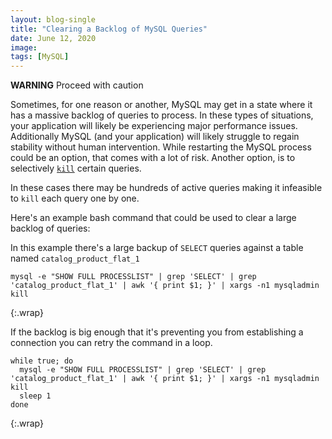```yaml
---
layout: blog-single
title: "Clearing a Backlog of MySQL Queries"
date: June 12, 2020
image: 
tags: [MySQL]
---
```


<div class="tout tout--secondary">
<p><strong>WARNING</strong> Proceed with caution</p>
</div>

Sometimes, for one reason or another, MySQL may get in a state where it has a massive backlog of queries to process. In these types of situations, your application will likely be experiencing major performance issues. Additionally MySQL (and your application) will likely struggle to regain stability without human intervention. While restarting the MySQL process could be an option, that comes with a lot of risk. Another option, is to selectively [`kill`](https://dev.mysql.com/doc/refman/5.7/en/kill.html) certain queries.

<!-- excerpt_separator -->

 In these cases there may be hundreds of active queries making it infeasible to `kill` each query one by one.
 
 Here's an example bash command that could be used to clear a large backlog of queries:
 
<div class="tout tout--secondary">
<p>In this example there's a large backup of <code>SELECT</code> queries against a table named <code>catalog_product_flat_1</code></p>
</div>
 
 
```
mysql -e "SHOW FULL PROCESSLIST" | grep 'SELECT' | grep 'catalog_product_flat_1' | awk '{ print $1; }' | xargs -n1 mysqladmin kill
```
{:.wrap}
 
If the backlog is big enough that it's preventing you from establishing a connection you can retry the command in a loop.
 
```
while true; do
  mysql -e "SHOW FULL PROCESSLIST" | grep 'SELECT' | grep 'catalog_product_flat_1' | awk '{ print $1; }' | xargs -n1 mysqladmin kill
  sleep 1
done
```
{:.wrap}